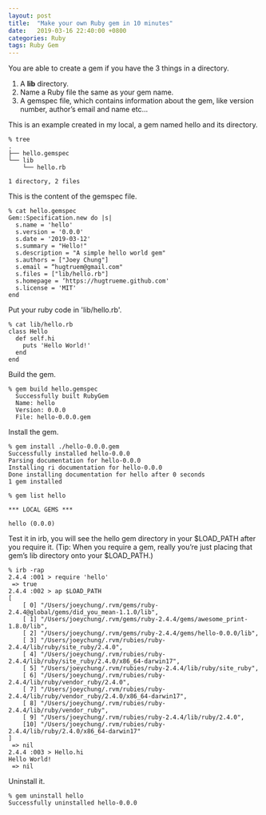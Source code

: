 ```yaml
---
layout: post
title:  "Make your own Ruby gem in 10 minutes"
date:   2019-03-16 22:40:00 +0800
categories: Ruby
tags: Ruby Gem
---
```


You are able to create a gem if you have the 3 things in a directory.

1. A **lib** directory.
2. Name a Ruby file the same as your gem name.
3. A gemspec file, which contains information about the gem, like version number, author’s email and name etc...


This is an example created in my local, a gem named hello and its directory.
```
% tree
.
├── hello.gemspec
└── lib
    └── hello.rb

1 directory, 2 files
```

This is the content of the gemspec file.
```
% cat hello.gemspec
Gem::Specification.new do |s|
  s.name = 'hello'
  s.version = '0.0.0'
  s.date = '2019-03-12'
  s.summary = "Hello!"
  s.description = "A simple hello world gem"
  s.authors = ["Joey Chung"]
  s.email = “hugtruem@gmail.com"
  s.files = ["lib/hello.rb"]
  s.homepage = ‘https://hugtrueme.github.com'
  s.license = 'MIT'
end
```

Put your ruby code in 'lib/hello.rb'.
```
% cat lib/hello.rb
class Hello
  def self.hi
    puts 'Hello World!'
  end
end
```

Build the gem.
```
% gem build hello.gemspec
  Successfully built RubyGem
  Name: hello
  Version: 0.0.0
  File: hello-0.0.0.gem
```

Install the gem.
```
% gem install ./hello-0.0.0.gem
Successfully installed hello-0.0.0
Parsing documentation for hello-0.0.0
Installing ri documentation for hello-0.0.0
Done installing documentation for hello after 0 seconds
1 gem installed

% gem list hello

*** LOCAL GEMS ***

hello (0.0.0)
```

Test it in irb, you will see the hello gem directory in your $LOAD_PATH after you require it. (Tip: When you require a gem, really you’re just placing that gem’s lib directory onto your $LOAD_PATH.)
```
% irb -rap
2.4.4 :001 > require 'hello'
 => true
2.4.4 :002 > ap $LOAD_PATH
[
    [ 0] "/Users/joeychung/.rvm/gems/ruby-2.4.4@global/gems/did_you_mean-1.1.0/lib",
    [ 1] "/Users/joeychung/.rvm/gems/ruby-2.4.4/gems/awesome_print-1.8.0/lib",
    [ 2] "/Users/joeychung/.rvm/gems/ruby-2.4.4/gems/hello-0.0.0/lib",
    [ 3] "/Users/joeychung/.rvm/rubies/ruby-2.4.4/lib/ruby/site_ruby/2.4.0",
    [ 4] "/Users/joeychung/.rvm/rubies/ruby-2.4.4/lib/ruby/site_ruby/2.4.0/x86_64-darwin17",
    [ 5] "/Users/joeychung/.rvm/rubies/ruby-2.4.4/lib/ruby/site_ruby",
    [ 6] "/Users/joeychung/.rvm/rubies/ruby-2.4.4/lib/ruby/vendor_ruby/2.4.0",
    [ 7] "/Users/joeychung/.rvm/rubies/ruby-2.4.4/lib/ruby/vendor_ruby/2.4.0/x86_64-darwin17",
    [ 8] "/Users/joeychung/.rvm/rubies/ruby-2.4.4/lib/ruby/vendor_ruby",
    [ 9] "/Users/joeychung/.rvm/rubies/ruby-2.4.4/lib/ruby/2.4.0",
    [10] "/Users/joeychung/.rvm/rubies/ruby-2.4.4/lib/ruby/2.4.0/x86_64-darwin17"
]
 => nil
2.4.4 :003 > Hello.hi
Hello World!
 => nil
```

Uninstall it.
```
% gem uninstall hello
Successfully uninstalled hello-0.0.0
```